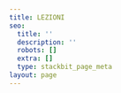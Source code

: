 ```yaml
---
title: LEZIONI
seo:
  title: ''
  description: ''
  robots: []
  extra: []
  type: stackbit_page_meta
layout: page
---
```

